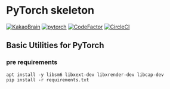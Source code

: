 # PyTorch skeleton
[![KakaoBrain](https://img.shields.io/badge/kakao-brain-ffcd00.svg)](http://kakaobrain.com/)
[![pytorch](https://img.shields.io/badge/pytorch-1.0.0-%23ee4c2c.svg)](https://pytorch.org/)
[![CodeFactor](https://www.codefactor.io/repository/github/wbaek/pytorch_skeleton/badge)](https://www.codefactor.io/repository/github/wbaek/pytorch_skeleton)
[![CircleCI](https://circleci.com/gh/wbaek/pytorch_skeleton.svg?style=svg)](https://circleci.com/gh/wbaek/pytorch_skeleton)

## Basic Utilities for PyTorch


### pre requirements
```
apt install -y libsm6 libxext-dev libxrender-dev libcap-dev
pip install -r requirements.txt
```

